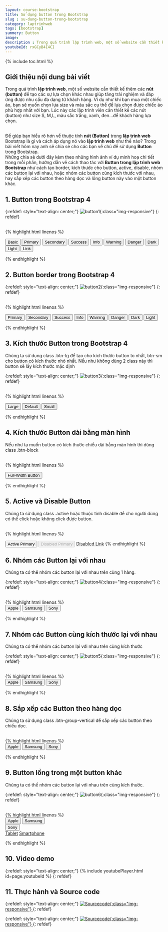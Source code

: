 ```yaml
---
layout: course-bootstrap
title: Sử dụng button trong Bootstrap 
slug : su-dung-button-trong-bootstrap
category: laptrinhweb
tags: [bootstrap]
summery: Button
image:
description : Trong quá trình lập trình web, một số website cần thiết kế thêm nút button để tạo các sự lựa chọn khác nhau giúp tăng trải nghiệm, đáp ứng được nhu cầu đa dạng từ khách hàng. Bài viết sẽ giúp bạn hiểu được về thuộc tính nút Button trong lập trình web Bootstrap là gì và cách áp dụng nó vào lập trình web như thế nào? Kèm theo những hình ảnh ví dụ minh hoạ chi tiết trong mỗi phần, sẽ hướng dẫn bạn cách thao tác với Button trong lập trình web Bootstrap như cách tạo border, kích thước cho button, active, disable, nhóm các button lại với nhau, hoặc nhóm các button cùng kích thước với nhau, hay sắp xếp các button theo hàng dọc và lồng button này vào một button khác. 
youtubeId: rxGCyB4I4CI
---
```


{% include toc.html %}

## **Giới thiệu nội dung bài viết**

Trong quá trình <b>lập trình web</b>, một số website cần thiết kế thêm các <b>nút (button)</b> để tạo các sự lựa chọn khác nhau giúp tăng trải nghiệm và đáp ứng được nhu cầu đa dạng từ khách hàng. Ví dụ như khi bạn mua một chiếc áo, bạn sẽ muốn chọn lựa size và màu sắc cụ thể để lựa chọn được chiếc áo phù hợp nhất với bạn. Lúc này các lập trình viên cần thiết kế các nút (button) như size S, M,L, màu sắc trắng, xanh, đen…để khách hàng lựa chọn.

<br>
Để giúp bạn hiểu rõ hơn về thuộc tính <b>nút (Button)</b> trong <b>lập trình web</b> Bootstrap là gì và cách áp dụng nó vào <b>lập trình web</b> như thế nào? Trong bài viết hôm nay anh sẽ chia sẻ cho các bạn về chủ đề sử dụng <b>Button</b> trong Bootstrap.

<br>
Những chia sẻ dưới đây kèm theo những hình ảnh ví dụ minh hoạ chi tiết trong mỗi phần, hướng dẫn về cách thao tác với <b>Button trong lập trình web Bootstrap</b> như cách tạo border, kích thước cho button, active, disable, nhóm các button lại với nhau, hoặc nhóm các button cùng kích thước với nhau, hay sắp xếp các button theo hàng dọc và lồng button này vào một button khác. 
 

## **1. Button  trong Bootstrap 4**

{:refdef: style="text-align: center;"}
![button1](/images/post/boostrap/button1.png){:class="img-responsive"}
{: refdef}

<br>
{% highlight html  linenos %}

<button type="button" class="btn">Basic</button>
<button type="button" class="btn btn-primary">Primary</button>
<button type="button" class="btn btn-secondary">Secondary</button>
<button type="button" class="btn btn-success">Success</button>
<button type="button" class="btn btn-info">Info</button>
<button type="button" class="btn btn-warning">Warning</button>
<button type="button" class="btn btn-danger">Danger</button>
<button type="button" class="btn btn-dark">Dark</button>
<button type="button" class="btn btn-light">Light</button>
<button type="button" class="btn btn-link">Link</button> 


{% endhighlight %}

## **2. Button border trong Bootstrap 4**

{:refdef: style="text-align: center;"}
![button2](/images/post/boostrap/button2.png){:class="img-responsive"}
{: refdef}

<br>
{% highlight html  linenos %}

<button type="button" class="btn btn-outline-primary">Primary</button>
<button type="button" class="btn btn-outline-secondary">Secondary</button>
<button type="button" class="btn btn-outline-success">Success</button>
<button type="button" class="btn btn-outline-info">Info</button>
<button type="button" class="btn btn-outline-warning">Warning</button>
<button type="button" class="btn btn-outline-danger">Danger</button>
<button type="button" class="btn btn-outline-dark">Dark</button>
<button type="button" class="btn btn-outline-light text-dark">Light</button>

{% endhighlight %}

## **3. Kích thước Button trong Bootstrap 4**

Chúng ta sử dụng class .btn-lg để tạo cho kích thước button to nhất, btn-sm cho button có kích thước nhỏ nhất. Nếu như không dùng 2 class này thì button sẽ lấy kích thước mặc định


{:refdef: style="text-align: center;"}
![button3](/images/post/boostrap/button3.png){:class="img-responsive"}
{: refdef}

<br>
{% highlight html  linenos %}

<button type="button" class="btn btn-primary btn-lg">Large</button>
<button type="button" class="btn btn-primary">Default</button>
<button type="button" class="btn btn-primary btn-sm">Small</button>

{% endhighlight %}

## **4. Kích thước Button dài bằng màn hình**

Nếu như ta muốn button có kích thước chiều dài bằng màn hình thì dùng class .btn-block

<br>
{% highlight html  linenos %}

 <button type="button" class="btn btn-primary btn-block">Full-Width Button</button> 

{% endhighlight %}

## **5. Active và Disable Button**

Chúng ta sử dụng class .active hoặc thuộc tính disable để cho người dùng có thể click hoặc không click được button.

<br>
{% highlight html  linenos %}

<button type="button" class="btn btn-primary active">Active Primary</button>
<button type="button" class="btn btn-primary" disabled>Disabled Primary</button>
<a href="#" class="btn btn-primary disabled">Disabled Link</a> 
{% endhighlight %}


## **6. Nhóm các Button lại với nhau**

Chúng ta có thể nhóm các button lại với nhau trên cùng 1 hàng.

{:refdef: style="text-align: center;"}
![button4](/images/post/boostrap/button4.png){:class="img-responsive"}
{: refdef}

<br>
{% highlight html  linenos %}

<div class="btn-group">
  <button type="button" class="btn btn-primary">Apple</button>
  <button type="button" class="btn btn-primary">Samsung</button>
  <button type="button" class="btn btn-primary">Sony</button>
</div> 

{% endhighlight %}

## **7. Nhóm các Button cùng kích thước lại với nhau**

Chúng ta có thể nhóm các button lại với nhau trên cùng kích thước

{:refdef: style="text-align: center;"}
![button5](/images/post/boostrap/button5.png){:class="img-responsive"}
{: refdef}

<br>
{% highlight html  linenos %}

  <div class="btn-group btn-group-lg">
  <button type="button" class="btn btn-primary">Apple</button>
  <button type="button" class="btn btn-primary">Samsung</button>
  <button type="button" class="btn btn-primary">Sony</button>
</div> 

{% endhighlight %}

## **8. Sắp xếp các Button theo hàng dọc**

Chúng ta sử dụng class .btn-group-vertical để sắp xếp các button theo chiều dọc.

<br>
{% highlight html  linenos %}

 <div class="btn-group-vertical">
  <button type="button" class="btn btn-primary">Apple</button>
  <button type="button" class="btn btn-primary">Samsung</button>
  <button type="button" class="btn btn-primary">Sony</button>
</div> 

{% endhighlight %}

## **9. Button lồng trong một button khác**

Chúng ta có thể nhóm các button lại với nhau trên cùng kích thước.

{:refdef: style="text-align: center;"}
![button6](/images/post/boostrap/button6.png){:class="img-responsive"}
{: refdef}

<br>
{% highlight html  linenos %}

 <div class="btn-group">
  <button type="button" class="btn btn-primary">Apple</button>
  <button type="button" class="btn btn-primary">Samsung</button>
  <div class="btn-group">
    <button type="button" class="btn btn-primary dropdown-toggle" data-toggle="dropdown">
       Sony
    </button>
    <div class="dropdown-menu">
      <a class="dropdown-item" href="#">Tablet</a>
      <a class="dropdown-item" href="#">Smartphone</a>
    </div>
  </div>
</div>  

{% endhighlight %}

## **10. Video demo**

{:refdef: style="text-align: center;"}
{% include youtubePlayer.html id=page.youtubeId %}
{: refdef}

## **11. Thực hành và Source code**

{:refdef: style="text-align: center;"}
<a href="https://levunguyen.com/hoc-lap-trinh-online-editor-js/" target="_blank"> ![Sourcecode ](/images/icon/tryit.png){:class="img-responsive"} </a>
{: refdef}

{:refdef: style="text-align: center;"}
<a href="https://github.com/levunguyen/Bootstrap" target="_blank"> ![Sourcecode ](/images/icon/githubsource.png){:class="img-responsive"} </a>
{: refdef}
